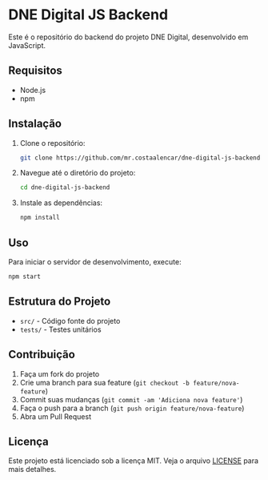 # DNE Digital JS Backend

Este é o repositório do backend do projeto DNE Digital, desenvolvido em JavaScript.

## Requisitos

- Node.js
- npm

## Instalação

1. Clone o repositório:
   ```bash
   git clone https://github.com/mr.costaalencar/dne-digital-js-backend.git
   ```
2. Navegue até o diretório do projeto:
   ```bash
   cd dne-digital-js-backend
   ```
3. Instale as dependências:
   ```bash
   npm install
   ```

## Uso

Para iniciar o servidor de desenvolvimento, execute:

```bash
npm start
```

## Estrutura do Projeto

- `src/` - Código fonte do projeto
- `tests/` - Testes unitários

## Contribuição

1. Faça um fork do projeto
2. Crie uma branch para sua feature (`git checkout -b feature/nova-feature`)
3. Commit suas mudanças (`git commit -am 'Adiciona nova feature'`)
4. Faça o push para a branch (`git push origin feature/nova-feature`)
5. Abra um Pull Request

## Licença

Este projeto está licenciado sob a licença MIT. Veja o arquivo [LICENSE](LICENSE) para mais detalhes.
